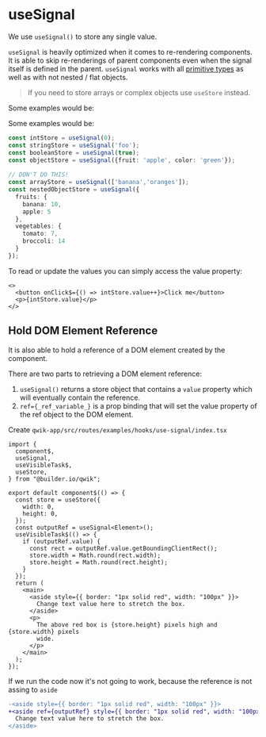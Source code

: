 # useSignal

We use `useSignal()` to store any single value. 

`useSignal` is heavily optimized when it comes to re-rendering components. It is able to skip re-renderings of parent components even when the signal itself is defined in the parent. `useSignal` works with all [primitive types](https://developer.mozilla.org/en-US/docs/Glossary/Primitive) as well as with not nested / flat objects. 

> If you need to store arrays or complex objects use `useStore` instead.

Some examples would be:

Some examples would be:

```ts
const intStore = useSignal(0);
const stringStore = useSignal('foo');
const booleanStore = useSignal(true);
const objectStore = useSignal({fruit: 'apple', color: 'green'});
 
// DON'T DO THIS!
const arrayStore = useSignal(['banana','oranges']);
const nestedObjectStore = useSignal({
  fruits: {
    banana: 10,
    apple: 5
  },
  vegetables: {
    tomato: 7,
    broccoli: 14
  }
});
```

To read or update the values you can simply access the value property:

```tsx
<>
  <button onClick$={() => intStore.value++}>Click me</button>
  <p>{intStore.value}</p>
</>
```

## Hold DOM Element Reference

It is also able to hold a reference of a DOM element created by the component.

There are two parts to retrieving a DOM element reference:

1. `useSignal()` returns a store object that contains a `value` property which will eventually contain the reference.
2. `ref={_ref_variable_}` is a prop binding that will set the value property of the ref object to the DOM element.

Create `qwik-app/src/routes/examples/hooks/use-signal/index.tsx`

```tsx
import {
  component$,
  useSignal,
  useVisibleTask$,
  useStore,
} from "@builder.io/qwik";

export default component$(() => {
  const store = useStore({
    width: 0,
    height: 0,
  });
  const outputRef = useSignal<Element>();
  useVisibleTask$(() => {
    if (outputRef.value) {
      const rect = outputRef.value.getBoundingClientRect();
      store.width = Math.round(rect.width);
      store.height = Math.round(rect.height);
    }
  });
  return (
    <main>
      <aside style={{ border: "1px solid red", width: "100px" }}>
        Change text value here to stretch the box.
      </aside>
      <p>
        The above red box is {store.height} pixels high and {store.width} pixels
        wide.
      </p>
    </main>
  );
});

```

If we run the code now it's not going to work, because the reference is not assing to `aside`

```diff
-<aside style={{ border: "1px solid red", width: "100px" }}>
+<aside ref={outputRef} style={{ border: "1px solid red", width: "100px" }}>
  Change text value here to stretch the box.
</aside>
```
